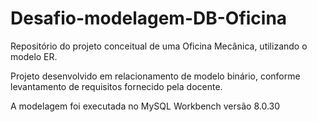 # Desafio-modelagem-DB-Oficina
Repositório do projeto conceitual de uma Oficina Mecânica, utilizando o modelo ER.

Projeto desenvolvido em relacionamento de modelo binário, conforme levantamento de requisitos fornecido pela docente.

A modelagem foi executada no MySQL Workbench versão 8.0.30
